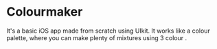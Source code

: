 # Colourmaker
It's a basic iOS app made from scratch using UIkit. It works like a colour palette, where you can make plenty of mixtures using 3 colour .
